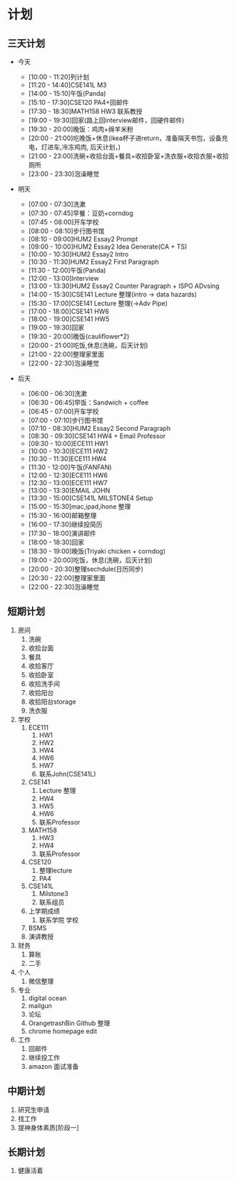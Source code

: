 # 计划

## 三天计划
- 今天
  - [10:00 - 11:20]列计划
  - [11:20 - 14:40]CSE141L M3
  - [14:00 - 15:10]午饭(Panda)
  - [15:10 - 17:30]CSE120 PA4+回邮件
  - [17:30 - 18:30]MATH158 HW3 联系教授
  - [19:00 - 19:30]回家(路上回interview邮件，回硬件邮件)
  - [19:30 - 20:00]晚饭：鸡肉+绵羊米粉
  - [20:00 - 21:00]吃晚饭+休息(ikea杯子进return，准备隔天书包，设备充电，灯进车,冷冻鸡肉, 后天计划，)
  - [21:00 - 23:00]洗碗+收拾台面+餐具+收拾卧室+洗衣服+收拾衣服+收拾厕所
  - [23:00 - 23:30]泡澡睡觉

- 明天
  - [07:00 - 07:30]洗漱
  - [07:30 - 07:45]早餐：豆奶+corndog
  - [07:45 - 08:00]开车学校
  - [08:00 - 08:10]步行图书馆
  - [08:10 - 09:00]HUM2 Essay2 Prompt
  - [09:00 - 10:00]HUM2 Essay2 Idea Generate(CA + TS)
  - [10:00 - 10:30]HUM2 Essay2 Intro
  - [10:30 - 11:30]HUM2 Essay2 First Paragraph
  - [11:30 - 12:00]午饭(Panda)
  - [12:00 - 13:00]Interview
  - [13:00 - 13:30]HUM2 Essay2 Counter Paragraph + ISPO ADvsing
  - [14:00 - 15:30]CSE141 Lecture 整理(intro -> data hazards)
  - [15:30 - 17:00]CSE141 Lecture 整理(->Adv Pipe)
  - [17:00 - 18:00]CSE141 HW6
  - [18:00 - 19:00]CSE141 HW5
  - [19:00 - 19:30]回家
  - [19:30 - 20:00]晚饭(cauliflower*2)
  - [20:00 - 21:00]吃饭,休息(洗碗，后天计划)
  - [21:00 - 22:00]整理家里面
  - [22:00 - 22:30]泡澡睡觉

- 后天
  - [06:00 - 06:30]洗漱
  - [06:30 - 06:45]早饭：Sandwich + coffee
  - [06:45 - 07:00]开车学校
  - [07:00 - 07:10]步行图书馆
  - [07:10 - 08:30]HUM2 Essay2 Second Paragraph
  - [08:30 - 09:30]CSE141 HW4 + Email Professor
  - [09:30 - 10:00]ECE111 HW1
  - [10:00 - 10:30]ECE111 HW2
  - [10:30 - 11:30]ECE111 HW4
  - [11:30 - 12:00]午饭(FANFAN)
  - [12:00 - 12:30]ECE111 HW6
  - [12:30 - 13:00]ECE111 HW7
  - [13:00 - 13:30]EMAIL JOHN
  - [13:30 - 15:00]CSE141L MILSTONE4 Setup
  - [15:00 - 15:30]mac,ipad,ihone 整理
  - [15:30 - 16:00]邮箱整理
  - [16:00 - 17:30]继续投简历
  - [17:30 - 18:00]演讲邮件
  - [18:00 - 18:30]回家
  - [18:30 - 19:00]晚饭(Triyaki chicken + corndog)
  - [19:00 - 20:00]吃饭，休息(洗碗，后天计划)
  - [20:00 - 20:30]整理sechdule(日历同步)
  - [20:30 - 22:00]整理家里面
  - [22:00 - 22:30]泡澡睡觉

## 短期计划
1. 房间
   1. 洗碗
   2. 收拾台面
   3. 餐具
   4. 收拾客厅
   5. 收拾卧室
   6. 收拾洗手间
   7. 收拾阳台
   8. 收拾阳台storage
   9. 洗衣服
2. 学校
   1. ECE111
      1. HW1
      2. HW2
      3. HW4
      4. HW6
      5. HW7
      6. 联系John(CSE141L)
   2. CSE141
      1. Lecture 整理
      2. HW4
      3. HW5
      4. HW6
      5. 联系Professor
   3. MATH158
      1. HW3
      2. HW4
      3. 联系Professor
   4. CSE120
      1. 整理lecture
      2. PA4
   5. CSE141L
      1. Milstone3
      2. 联系组员
   6. 上学期成绩
      1. 联系学院 学校
   7. BSMS
   8. 演讲教授
3. 财务
   1. 算账
   2. 二手
4. 个人
   1. 微信整理
5. 专业
   1. digital ocean
   2. mailgun
   3. 论坛
   4. OrangetrashBin Github 整理
   5. chrome homepage edit
6. 工作
   1. 回邮件
   2. 继续投工作
   3. amazon 面试准备

## 中期计划

1. 研究生申请
2. 找工作
3. 提神身体素质[阶段一]

## 长期计划
1. 健康活着